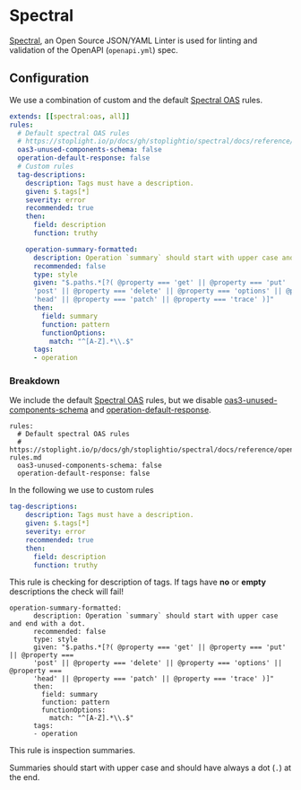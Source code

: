 # Spectral

[Spectral](https://stoplight.io/p/docs/gh/stoplightio/spectral "Link to Spectral Docs"), an Open Source JSON/YAML Linter
is used for linting and validation of the OpenAPI (`openapi.yml`) spec.

## Configuration

We use a combination of custom and the default [Spectral OAS](https://stoplight.io/p/docs/gh/stoplightio/spectral/docs/reference/openapi-rules.md "Link to Spectral OAS rules") rules.


```yaml
extends: [[spectral:oas, all]]
rules:
  # Default spectral OAS rules
  # https://stoplight.io/p/docs/gh/stoplightio/spectral/docs/reference/openapi-rules.md
  oas3-unused-components-schema: false
  operation-default-response: false
  # Custom rules
  tag-descriptions:
    description: Tags must have a description.
    given: $.tags[*]
    severity: error
    recommended: true
    then:
      field: description
      function: truthy

    operation-summary-formatted:
      description: Operation `summary` should start with upper case and end with a dot.
      recommended: false
      type: style
      given: "$.paths.*[?( @property === 'get' || @property === 'put' || @property ===
      'post' || @property === 'delete' || @property === 'options' || @property ===
      'head' || @property === 'patch' || @property === 'trace' )]"
      then:
        field: summary
        function: pattern
        functionOptions:
          match: "^[A-Z].*\\.$"
      tags:
      - operation
```

### Breakdown

We include the default [Spectral OAS](https://stoplight.io/p/docs/gh/stoplightio/spectral/docs/reference/openapi-rules.md "Link to Spectral OAS rules") rules, but we disable
[oas3-unused-components-schema](heise.de) and [operation-default-response](example.io).

```
rules:
  # Default spectral OAS rules
  # https://stoplight.io/p/docs/gh/stoplightio/spectral/docs/reference/openapi-rules.md
  oas3-unused-components-schema: false
  operation-default-response: false
```

In the following we use to custom rules

```yaml
tag-descriptions:
    description: Tags must have a description.
    given: $.tags[*]
    severity: error
    recommended: true
    then:
      field: description
      function: truthy
```

This rule is checking for description of tags.
If tags have **no** or **empty** descriptions the check will fail!

```
operation-summary-formatted:
      description: Operation `summary` should start with upper case and end with a dot.
      recommended: false
      type: style
      given: "$.paths.*[?( @property === 'get' || @property === 'put' || @property ===
      'post' || @property === 'delete' || @property === 'options' || @property ===
      'head' || @property === 'patch' || @property === 'trace' )]"
      then:
        field: summary
        function: pattern
        functionOptions:
          match: "^[A-Z].*\\.$"
      tags:
      - operation
```

This rule is inspection summaries.

Summaries should start with upper case and should have always a dot (`.`) at the end.
